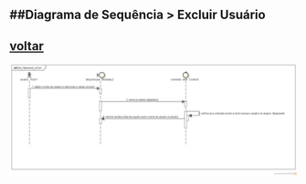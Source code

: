 ##Diagrama de Sequência > Excluir Usuário
-
[voltar](https://github.com/gustavomathias/musicall/blob/master/documentacao_uml/README.md)
-
![alt Acesso](imagem/tela_htpasswd_excluir.jpg)